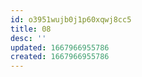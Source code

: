 ```yaml
---
id: o3951wujb0j1p60xqwj8cc5
title: 08
desc: ''
updated: 1667966955786
created: 1667966955786
---
```

